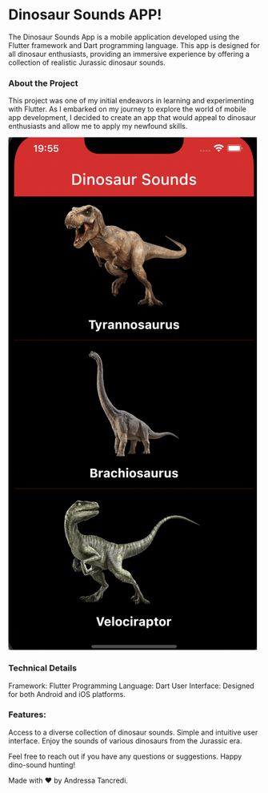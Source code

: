 # Dinosaur Sounds APP!

The Dinosaur Sounds App is a mobile application developed using the Flutter framework and Dart programming language. This app is designed for all dinosaur enthusiasts, providing an immersive experience by offering a collection of realistic Jurassic dinosaur sounds.

### About the Project

This project was one of my initial endeavors in learning and experimenting with Flutter. As I embarked on my journey to explore the world of mobile app development, I decided to create an app that would appeal to dinosaur enthusiasts and allow me to apply my newfound skills.

![img_2.png](img_2.png)

### Technical Details

Framework: Flutter
Programming Language: Dart
User Interface: Designed for both Android and iOS platforms.

### Features:
Access to a diverse collection of dinosaur sounds.
Simple and intuitive user interface.
Enjoy the sounds of various dinosaurs from the Jurassic era.

Feel free to reach out if you have any questions or suggestions. Happy dino-sound hunting!

Made with ❤ by Andressa Tancredi.
